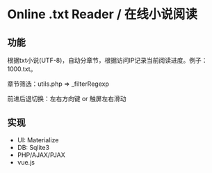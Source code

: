 # Online .txt Reader / 在线小说阅读

## 功能

根据txt小说(UTF-8)，自动分章节，根据访问IP记录当前阅读进度。例子：1000.txt。

章节筛选：utils.php => _filterRegexp

前进后退切换：左右方向键 or 触屏左右滑动

## 实现 

- UI: Materialize
- DB: Sqlite3
- PHP/AJAX/PJAX
- vue.js